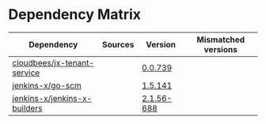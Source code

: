 # Dependency Matrix

Dependency | Sources | Version | Mismatched versions
---------- | ------- | ------- | -------------------
[cloudbees/jx-tenant-service](https://github.com/cloudbees/jx-tenant-service) |  | [0.0.739](https://github.com/cloudbees/jx-tenant-service/releases/tag/v0.0.739) | 
[jenkins-x/go-scm](https://github.com/jenkins-x/go-scm) |  | [1.5.141]() | 
[jenkins-x/jenkins-x-builders](https://github.com/jenkins-x/jenkins-x-builders) |  | [2.1.56-688]() | 
